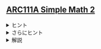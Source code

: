 <!--
author: ISHIKAWA Yuichiro
-->
## [ARC111A Simple Math 2](https://atcoder.jp/contests/arc111/tasks/arc111_a)

<details><summary> ヒント </summary>

ある種の整数問題では、商とあまりの関係式に落とし込んで考えると見通しが良くなることがあります。

たとえば、

$10^N = Q * M + R \quad (0 \leq R \lt M)$

$Q = q * M + r  \quad (0 \leq r \lt M)$

とおくとき、<br>
問題文で与えられた $\lfloor \frac{10^N}{M} \rfloor$ は上の $Q$ に、それをMで割ったあまりは $r$ にそれぞれ対応しています。

上の2つの式を用いて $r$ を求めやすい形に表してみましょう。

</details>

<details><summary> さらにヒント </summary>

ふたつの関係式について、一つ目の式の $Q$ に二つ目の式を代入してみましょう。

すると、

$10^N = (q * M + r) * M + R$

整理して、関係式

$10^N = q * M^2 + r * M + R$

が得られます。<br>
この式をよく見てみると、 $10^N$ を $M^2$ で割ったあまりが $r * M + R$ ,
さらに $r * M + R$ を $M$ で割ったあまりがちょうど $r$ に対応していると捉えることができます。

したがって、求める値は「 $10^N$ を $M^2$ で割ったあまりを $M$ で割った時の商」に等しいです。

(注意)  
・C++の場合、$10^N$ が大きすぎてこのままでは直接計算できません。繰り返し二乗法を用いましょう。 [繰り返し二乗法とは?](https://algo-logic.info/calc-pow/)  
・Pythonの場合、繰り返し二乗法が標準のpow関数に実装されています。

</details>

<details><summary> 解説 </summary>

求める値は「 $10^N$ を $M^2$ で割ったあまりを $M$ で割った時の商」に等しいです。考え方のポイントは上のヒントを参考にしてください。

実装例 (Python)
```python
N, M = map(int, input().split())
Q = pow(10, N, M*M)
print(Q // M)

```

実装例 (C++)
```cpp
#include<bits/stdc++.h>
using namespace std;

int main(){
    int64_t res = 1;
    int64_t N, M; cin >> N >> M;
    int64_t M2 = M*M;
    vector<int64_t> dp(61); // dp[i] := 10^(2^i)をM^2で割ったあまり
    dp[0] = 10 % M2;
    for(int64_t i = 1; i < 61; i++) dp[i] = dp[i-1] * dp[i-1] % M2;
    for(int64_t i = 0; i < 61; i++){
        if((N >> i)&1){
            res *= dp[i];
            res %= M2;
        }
    }
    res /= M;
    cout << res << '\n';
}

```

</details>
